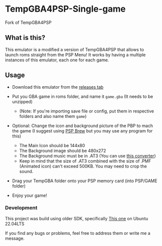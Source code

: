 # TempGBA4PSP-Single-game

Fork of TempGBA4PSP

## What is this?
This emulator is a modified a version of TempGBA4PSP that allows to launch roms straight from the PSP Menu! It works by having a multiple instances of this emulator, each one for each game.

## Usage
- Download this emulator from the [releases tab](https://github.com/GrabowskiDev/TempGBA4PSP-Single-game/releases)
- Put you GBA game in roms folder, and name it `game.gba` (It needs to be unzipped)
  - (Note: If you're importing save file or config, put them in respective folders and also name them `game`)
- Optional: Change the icon and background picture of the PBP to mach the game (I suggest using [PSP Brew](https://www.brewology.com/downloads/download.php?id=5487&mcid=1) but you may use any program for this)
  - The Main Icon should be 144x80
  - The Background image should be 480x272
  - The Background music must be in .AT3 (You can use [this converter](https://www.modconsoles.fr/club-articles.html/pc/at9at3-converter-v23-r36/))
  - Keep in mind that the size of .AT3 combined with the size of .PMF (Animated icon) can't exceed 500KB. You may need to crop the sound.

- Drag your TempGBA folder onto your PSP memory card (into PSP/GAME folder)
- Enjoy your game!

### Development
This project was build using older SDK, specifically [This one](https://github.com/PSP-Archive/ARK-4/tree/main/contrib/PC/PSPSDK) on Ubuntu 22.04LTS

If you find any bugs or problems, feel free to address them or write me a message.
